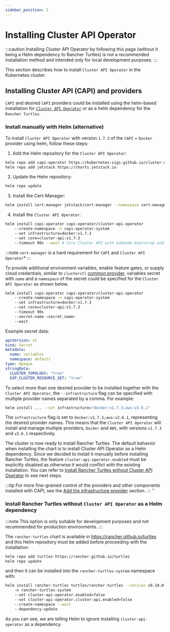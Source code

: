 ```yaml
---
sidebar_position: 2
---
```


# Installing Cluster API Operator

:::caution
Installing Cluster API Operator by following this page (without it being a Helm dependency to Rancher Turtles) is not a recommended installation method and intended only for local development purposes. 
:::

This section describes how to install `Cluster API Operator` in the Kubernetes cluster.

## Installing Cluster API (CAPI) and providers

`CAPI` and desired `CAPI` providers could be installed using the helm-based installation for [`Cluster API Operator`](https://github.com/kubernetes-sigs/cluster-api-operator) or as a helm dependency for the `Rancher Turtles`.

### Install manually with Helm (alternative)
To install `Cluster API Operator` with version `1.7.3` of the `CAPI` + `Docker` provider using helm, follow these steps:

1. Add the Helm repository for the `Cluster API Operator`:
```bash
helm repo add capi-operator https://kubernetes-sigs.github.io/cluster-api-operator
helm repo add jetstack https://charts.jetstack.io

```
2. Update the Helm repository:
```bash
helm repo update
```
3. Install the Cert-Manager:
```bash
helm install cert-manager jetstack/cert-manager --namespace cert-manager --create-namespace --set installCRDs=true
```
4. Install the `Cluster API Operator`:
```bash
helm install capi-operator capi-operator/cluster-api-operator
	--create-namespace -n capi-operator-system
	--set infrastructure=docker:v1.7.3
	--set core=cluster-api:v1.7.3
	--timeout 90s --wait # Core Cluster API with kubeadm bootstrap and control plane providers will also be installed
```

:::note
`cert-manager` is a hard requirement for `CAPI` and `Cluster API Operator`*
:::

To provide additional environment variables, enable feature gates, or supply cloud credentials, similar to `clusterctl` [common provider](https://cluster-api.sigs.k8s.io/user/quick-start#initialization-for-common-providers), variables secret with `name` and a `namespace` of the secret could be specified for the `Cluster API Operator` as shown below.

```bash
helm install capi-operator capi-operator/cluster-api-operator
	--create-namespace -n capi-operator-system
	--set infrastructure=docker:v1.7.3
	--set core=cluster-api:v1.7.3
	--timeout 90s
	--secret-name <secret_name>
	--wait
```

Example secret data:
```yaml
apiVersion: v1
kind: Secret
metadata:
  name: variables
  namespace: default
type: Opaque
stringData:
  CLUSTER_TOPOLOGY: "true"
  EXP_CLUSTER_RESOURCE_SET: "true"
```

To select more than one desired provider to be installed together with the `Cluster API Operator`, the `--infrastructure` flag can be specified with multiple provider names separated by a comma. For example:

```bash
helm install ... --set infrastructure="docker:v1.7.3;aws:v2.6.1"
```

The `infrastructure` flag is set to `docker:v1.7.3;aws:v2.6.1`, representing the desired provider names. This means that the `Cluster API Operator` will install and manage multiple providers, `Docker` and `AWS`, with versions `v1.7.3` and `v2.6.1` respectively.

The cluster is now ready to install Rancher Turtles. The default behavior when installing the chart is to install Cluster API Operator as a Helm dependency. Since we decided to install it manually before installing Rancher Turtles, the feature `cluster-api-operator.enabled` must be explicitly disabled as otherwise it would conflict with the existing installation. You can refer to [Install Rancher Turtles without Cluster API Operator](../developer-guide/install_capi_operator.md#install-rancher-turtles-without-cluster-api-operator-as-a-helm-dependency) to see next steps.

:::tip
For more fine-grained control of the providers and other components installed with CAPI, see the [Add the infrastructure provider](../tasks/capi-operator/add_infrastructure_provider.md) section.
:::
''

### Install Rancher Turtles without `Cluster API Operator` as a Helm dependency

:::note
This option is only suitable for development purposes and not recommended for production environments.
:::

The `rancher-turtles` chart is available in https://rancher.github.io/turtles and this Helm repository must be added before proceeding with the installation:

```bash
helm repo add turtles https://rancher.github.io/turtles
helm repo update
```

and then it can be installed into the `rancher-turtles-system` namespace with:

```bash
helm install rancher-turtles turtles/rancher-turtles --version v0.10.0
    -n rancher-turtles-system
    --set cluster-api-operator.enabled=false
    --set cluster-api-operator.cluster-api.enabled=false
    --create-namespace --wait
    --dependency-update
```

As you can see, we are telling Helm to ignore installing `cluster-api-operator` as a dependency.

